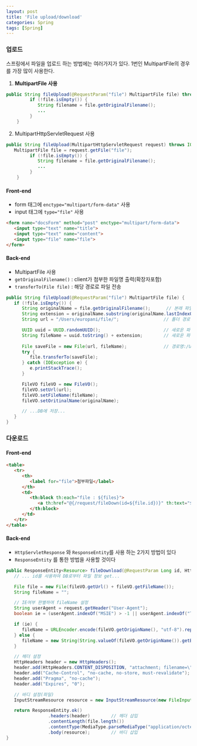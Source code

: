 ```yaml
---
layout: post
title: 'File upload/download'
categories: Spring
tags: [Spring]
---
```

### 업로드

스프링에서 파일을 업로드 하는 방법에는 여러가지가 있다. 1번인 MultipartFile의 경우를 가장 많이 사용한다.
1. **MultipartFile 사용**
```java
public String fileUpload(@RequestParam("file") MultipartFile file) throws IOException {
         if (!file.isEmpty()) {
            String filename = file.getOriginalFilename();
            ...
         }
    }
```
2. MultipartHttpServletRequest 사용
```java
public String fileUpload(MultipartHttpServletRequest request) throws IOException {
   MultipartFile file = request.getFile("file");
         if (!file.isEmpty()) {
            String filename = file.getOriginalFilename();
            ...
         }
    }
```


#### Front-end
- form 태그에 `enctype="multipart/form-data"` 사용
- input 태그에 `type="file"` 사용

```HTML
<form name="docsForm" method="post" enctype="multipart/form-data">
   <input type="text" name="title">
   <input type="text" name="content">
   <input type="file" name="file">
</form>
```

#### Back-end
- MultipartFile 사용
- `getOriginalFilename()` : client가 첨부한 파일명 출력(확장자포함)
- `transferTo(File file)` : 해당 경로로 파일 전송

```java
public String fileUpload(@RequestParam("file") MultipartFile file) {
   if (!file.isEmpty()) {
      String originalName = file.getOriginalFilename();      // 본래 파일명(original.jpg)
      String extension = originalName.substring(originalName.lastIndexOf("."), fileName.length());             // 확장자 추출(.jpg)
      String url = "/Users/europani/file/";                 // 폴더 경로

      UUID uuid = UUID.randomUUID();                        // 새로운 파일명에 쓸 난수 생성(abcedf)
      String fileName = uuid.toString() + extension;        // 새로운 파일명(abcedf.jpg)
      
      File saveFile = new File(url, fileName);              // 경로명:/Users/europani/file/abcedf.jpg
      try {
         file.transferTo(saveFile);
      } catch (IOException e) {
         e.printStackTrace();
      }

      FileVO fileVO = new FileVO();
      fileVO.setUrl(url);
      fileVO.setFileName(fileName);
      fileVO.setOritinalName(originalName);

      // ...DB에 저장...
   }
}
```


### 다운로드
#### Front-end
```HTML
<table>
   <tr>
      <th>
         <label for="file">첨부파일</label>
      </th>
      <td>
         <th:block th:each="file : ${files}">
            <a th:href="@{/request/fileDown(id=${file.id})}" th:text="${file.originName}"></a>
         </th:block>
      </td>
   </tr>
</table>
```

#### Back-end
- `HttpServletResponse` 와 `ResponseEntity`를 사용 하는 2가지 방법이 있다
- `ResponseEntity` 를 통한 방법을 사용할 것이다

```java
public ResponseEntity<Resource> fileDownload(@RequestParam Long id, HttpServletRequest request) throws IOException {
   // ... id를 사용하여 DB로부터 파일 정보 get...

   File file = new File(fileVO.getUrl() + fileVO.getFileName());
   String fileName = "";

   // IE여부 판별하여 fileName 설정
   String userAgent = request.getHeader("User-Agent");
   boolean ie = (userAgent.indexOf("MSIE") > -1 || userAgent.indexOf("Trident") > -1);

   if (ie) {
      fileName = URLEncoder.encode(fileVO.getOriginName(), "utf-8").replaceAll("\\+", "%20");
   } else {
      fileName = new String(String.valueOf(fileVO.getOriginName()).getBytes("utf-8"), "iso-8859-1");
   }

   // 헤더 설정
   HttpHeaders header = new HttpHeaders();
   header.add(HttpHeaders.CONTENT_DISPOSITION, "attachment; filename=\"" + fileName + "\"");
   header.add("Cache-Control", "no-cache, no-store, must-revalidate");
   header.add("Pragma", "no-cache");
   header.add("Expires", "0");

   // 바디 설정(파일)
   InputStreamResource resource = new InputStreamResource(new FileInputStream(file));

   return ResponseEntity.ok()
                .headers(header)        // 헤더 삽입
                .contentLength(file.length())
                .contentType(MediaType.parseMediaType("application/octet-stream"))
                .body(resource);        // 바디 삽입
}
```